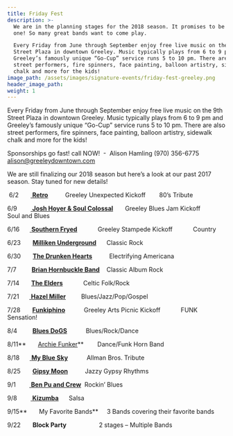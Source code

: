 ```yaml
---
title: Friday Fest
description: >-
  We are in the planning stages for the 2018 season. It promises to be a big
  one! So many great bands want to come play. 

  Every Friday from June through September enjoy free live music on the 9th
  Street Plaza in downtown Greeley. Music typically plays from 6 to 9 pm and
  Greeley’s famously unique “Go-Cup” service runs 5 to 10 pm. There are also
  street performers, fire spinners, face painting, balloon artistry, sidewalk
  chalk and more for the kids!
image_path: /assets/images/signature-events/friday-fest-greeley.png
header_image_path:
weight: 1
---
```



Every Friday from June through September enjoy free live music on the 9th Street Plaza in downtown Greeley. Music typically plays from 6 to 9 pm and Greeley’s famously unique “Go-Cup” service runs 5 to 10 pm. There are also street performers, fire spinners, face painting, balloon artistry, sidewalk chalk and more for the kids!

Sponsorships go fast! call NOW!&nbsp; -&nbsp; Alison Hamling (970) 356-6775 alison@greeleydowntown.com

We are still finalizing our 2018 season but here’s a look at our past 2017 season. Stay tuned for new details!

&nbsp;6/2 &nbsp; &nbsp; &nbsp;&nbsp;[ **Retro**](http://www.retrotributeband.com/)&nbsp;&nbsp; &nbsp; &nbsp; &nbsp;&nbsp; Greeley Unexpected Kickoff &nbsp; &nbsp; &nbsp;&nbsp; 80’s Tribute

6/9 &nbsp; &nbsp; &nbsp; &nbsp;[ **Josh Hoyer & Soul Colossal**](https://www.joshhoyer.com/)&nbsp; &nbsp; &nbsp;&nbsp; Greeley Blues Jam Kickoff &nbsp; &nbsp; &nbsp; &nbsp; &nbsp; &nbsp; Soul and Blues

6/16 &nbsp; &nbsp; &nbsp;[ **Southern Fryed**](http://www.southernfryedband.com/) &nbsp; &nbsp; &nbsp; &nbsp; &nbsp; &nbsp;Greeley Stampede Kickoff &nbsp; &nbsp; &nbsp; &nbsp; &nbsp;&nbsp; Country

6/23 &nbsp; &nbsp; &nbsp; [**Milliken Underground**](http://bit.ly/2pGCQ3)&nbsp; &nbsp; &nbsp; Classic Rock

6/30 &nbsp; &nbsp; &nbsp; [**The Drunken Hearts**](http://bit.ly/2qbbGnO)&nbsp; &nbsp; &nbsp;&nbsp; &nbsp; &nbsp;Electrifying Americana

7/7 &nbsp; &nbsp; &nbsp; &nbsp; [**Brian Hornbuckle Band**](http://bit.ly/2qadkXh)&nbsp; &nbsp; Classic Album Rock

7/14 &nbsp; &nbsp; &nbsp; [**The Elders**](https://www.eldersmusic.com/)&nbsp; &nbsp;&nbsp; &nbsp; &nbsp; &nbsp; &nbsp;Celtic Folk/Rock

7/21 &nbsp; &nbsp; &nbsp;[ **Hazel Miller**](http://www.hazelmiller.com/band.cfm)&nbsp; &nbsp; &nbsp; &nbsp; &nbsp;Blues/Jazz/Pop/Gospel

7/28 &nbsp; &nbsp; &nbsp; [**Funkiphino**](http://www.funkiphino.com/)&nbsp; &nbsp; &nbsp; &nbsp; &nbsp; &nbsp;Greeley Arts Picnic Kickoff &nbsp; &nbsp; &nbsp; &nbsp; &nbsp;&nbsp; FUNK Sensation!

8/4 &nbsp; &nbsp; &nbsp; &nbsp; [**Blues DoGS**](http://bit.ly/2r98iHN)&nbsp;&nbsp; &nbsp; &nbsp; &nbsp; &nbsp; Blues/Rock/Dance

8/11**&nbsp; &nbsp; &nbsp;&nbsp; [Archie Funker](https://www.archiefunker.com/)**&nbsp; &nbsp; &nbsp; &nbsp; Dance/Funk Horn Band

8/18 &nbsp; &nbsp; &nbsp;[ **My Blue Sky**](https://www.mybluesky.co/)&nbsp; &nbsp; &nbsp; &nbsp; &nbsp; &nbsp;Allman Bros. Tribute

8/25 &nbsp; &nbsp; &nbsp; [**Gipsy Moon**](http://www.gipsymoonband.com/)&nbsp; &nbsp; &nbsp; &nbsp; &nbsp; Jazzy Gypsy Rhythms

9/1 &nbsp; &nbsp; &nbsp; &nbsp;[ **Ben Pu and Crew**](http://bit.ly/2r2qczB)&nbsp; Rockin’ Blues

9/8 &nbsp; &nbsp; &nbsp; &nbsp;[ **Kizumba**](http://bit.ly/2qaBAIK)&nbsp; &nbsp;&nbsp; &nbsp;Salsa

9/15**&nbsp; &nbsp; &nbsp;&nbsp; My Favorite Bands**&nbsp; &nbsp; &nbsp;3 Bands covering their favorite bands

9/22 &nbsp; &nbsp; &nbsp; **Block Party**&nbsp; &nbsp; &nbsp; &nbsp; &nbsp; &nbsp; &nbsp; &nbsp; &nbsp; &nbsp;2 stages – Multiple Bands